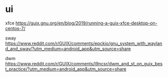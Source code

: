# ui 

xfce
https://guix.gnu.org/en/blog/2019/running-a-guix-xfce-desktop-on-centos-7/

sway
https://www.reddit.com/r/GUIX/comments/epckio/gnu_system_with_wayland_and_sway/?utm_medium=android_app&utm_source=share

dwm
https://www.reddit.com/r/GUIX/comments/l9ncsr/dwm_and_st_on_guix_best_practice/?utm_medium=android_app&utm_source=share
